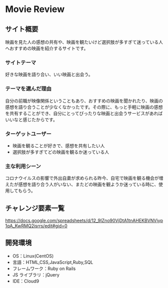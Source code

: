 # Movie Review

## サイト概要

映画を見た人の感想の共有や、映画を観たいけど選択肢が多すぎて迷っている人へおすすめの映画を紹介するサイトです。

### サイトテーマ

好きな映画を語り合い、いい映画と出会う。

### テーマを選んだ理由

自分の前職が映像関係ということもあり、おすすめの映画を聞かれたり、映画の感想を語り合うことが少なくなかったです。その際に、もっと手軽に映画の感想を共有することができ、自分にとってぴったりな映画と出会うサービスがあればいいなと感じたからです。

### ターゲットユーザー

- 映画を観ることが好きで、感想を共有したい人
- 選択肢が多すぎてどの映画を観るか迷っている人

### 主な利用シーン

コロナウイルスの影響で外出自粛が求められる昨今、自宅で映画を観る機会が増えたが感想を語り合う人がいない、またどの映画を観ようか迷っている時に、使用してもらう。


## チャレンジ要素一覧

https://docs.google.com/spreadsheets/d/12_9IZno90VjDtA1tnAHEKBVNVjyp1qA_KwRMQ2isrrs/edit#gid=0

## 開発環境

- OS：Linux(CentOS)
- 言語：HTML,CSS,JavaScript,Ruby,SQL
- フレームワーク：Ruby on Rails
- JS ライブラリ：jQuery
- IDE：Cloud9